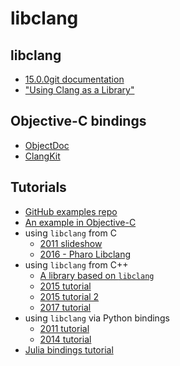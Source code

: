 # libclang

## libclang

* [15.0.0git documentation](https://clang.llvm.org/doxygen/group__CINDEX.html)
* ["Using Clang as a Library"](https://releases.llvm.org/13.0.1/tools/clang/docs/#using-clang-as-a-library)

## Objective-C bindings

* [ObjectDoc](https://github.com/landonf/objectdoc)
* [ClangKit](https://github.com/macmade/ClangKit)

## Tutorials

* [GitHub examples repo](https://github.com/eliben/llvm-clang-samples)
* [An example in Objective-C](https://github.com/daniel-beard/libclangObjCExperiments)
* using `libclang` from C
    * [2011 slideshow](https://www.llvm.org/devmtg/2010-11/Gregor-libclang.pdf)
    * [2016 - Pharo Libclang](https://web.archive.org/web/20200219222017if_/http://blog.openinworld.com/2016/09/pharo-libclang-ffi-part-1-preamble/)
* using `libclang` from C++
    * [A library based on `libclang`](https://www.foonathan.net/2017/04/cppast/)
    * [2015 tutorial](https://jonasdevlieghere.com/understanding-the-clang-ast/#cursors)
    * [2015 tutorial 2](https://bastian.rieck.me/blog/posts/2015/baby_steps_libclang_ast/)
    * [2017 tutorial](https://shaharmike.com/cpp/libclang/)
* using `libclang` via Python bindings
    * [2011 tutorial](https://eli.thegreenplace.net/2011/07/03/parsing-c-in-python-with-clang/)
    * [2014 tutorial](https://web.archive.org/web/20191126052006if_/http://szelei.me/code-generator/)
* [Julia bindings tutorial](https://juliainterop.github.io/Clang.jl/stable/tutorial/)